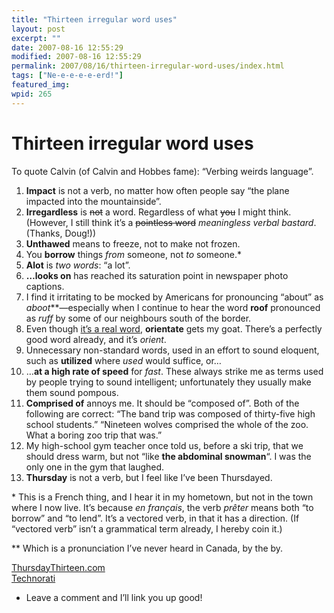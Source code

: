```yaml
---
title: "Thirteen irregular word uses"
layout: post
excerpt: ""
date: 2007-08-16 12:55:29
modified: 2007-08-16 12:55:29
permalink: 2007/08/16/thirteen-irregular-word-uses/index.html
tags: ["Ne-e-e-e-e-erd!"]
featured_img: 
wpid: 265
---
```


# Thirteen irregular word uses

To quote Calvin (of Calvin and Hobbes fame): “Verbing weirds language”.

1. **Impact** is not a verb, no matter how often people say “the plane impacted into the mountainside”.
2. **Irregardless** is <s>not</s> a word. Regardless of what <s>you</s> I might think. (However, I still think it’s a <s>pointless word</s> *meaningless verbal bastard*. (Thanks, Doug!))
3. **Unthawed** means to freeze, not to make not frozen.
4. You **borrow** things *from* someone, not *to* someone.\*
5. **Alot** is *two words*: “a lot”.
6. **…looks on** has reached its saturation point in newspaper photo captions.
7. I find it irritating to be mocked by Americans for pronouncing “about” as *aboot*\*\*—especially when I continue to hear the word **roof** pronounced as *ruff* by some of our neighbours south of the border.
8. Even though [it’s a real word](http://dictionary.reference.com/search?q=orientate), **orientate** gets my goat. There’s a perfectly good word already, and it’s *orient*.
9. Unnecessary non-standard words, used in an effort to sound eloquent, such as **utilized** where *used* would suffice, or…
10. …**at a high rate of speed** for *fast*. These always strike me as terms used by people trying to sound intelligent; unfortunately they usually make them sound pompous.
11. **Comprised of** annoys me. It should be “composed of”. Both of the following are correct: “The band trip was composed of thirty-five high school students.” “Nineteen wolves comprised the whole of the zoo. What a boring zoo trip that was.”
12. My high-school gym teacher once told us, before a ski trip, that we should dress warm, but not “like **the abdominal snowman**“. I was the only one in the gym that laughed.
13. **Thursday** is not a verb, but I feel like I’ve been Thursdayed.

\* This is a French thing, and I hear it in my hometown, but not in the town where I now live. It’s because *en français*, the verb *prêter* means both “to borrow” and “to lend”. It’s a vectored verb, in that it has a direction. (If “vectored verb” isn’t a grammatical term already, I hereby coin it.)

\*\* Which is a pronunciation I’ve never heard in Canada, by the by.

[ThursdayThirteen.com](http://thursdaythirteen.com/)  
[Technorati](http://technorati.com/tags/thursday+thirteen)

- Leave a comment and I’ll link you up good!